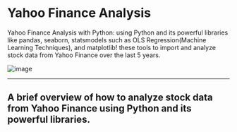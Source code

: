 # Yahoo Finance Analysis
Yahoo Finance Analysis with Python: using Python and its powerful libraries like pandas, seaborn, statsmodels such as OLS Regression(Machine Learning Techniques), and matplotlib! these tools to import and analyze stock data from Yahoo Finance over the last 5 years. 

![image](https://user-images.githubusercontent.com/43418706/235449985-5252f701-88ab-4146-8c1a-d1f233ce81f9.png)

---
A brief overview of how to analyze stock data from Yahoo Finance using Python and its powerful libraries.
---
